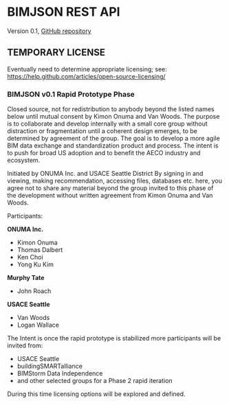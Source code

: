 # BIMJSON REST API

Version 0.1, [GitHub repository](https://github.com/vdubya/BIMJSON)

## TEMPORARY LICENSE

Eventually need to determine appropriate licensing; see: https://help.github.com/articles/open-source-licensing/

### BIMJSON v0.1 Rapid Prototype Phase

Closed source, not for redistribution to anybody beyond the listed names below until mutual consent by Kimon Onuma and Van Woods.‎
The purpose is to collaborate and develop internally with a small core group without distraction or fragmentation until a coherent design emerges, to be determined by agreement of the group. The goal is to develop a more agile BIM data exchange and standardization product and process. The intent is to push for broad US adoption and to benefit the AECO industry and ecosystem.

Initiated by ONUMA Inc. and USACE Seattle District
By signing in and viewing, making recommendation, accessing files, databases etc. here, you agree not to share any material beyond the group invited to this phase of the development without written agreement from Kimon Onuma and Van Woods.

Participants:

**ONUMA Inc.**

- Kimon Onuma
- Thomas Dalbert
- Ken Choi
- Yong Ku Kim

**Murphy Tate**

- John Roach

**USACE Seattle** 

- Van Woods
- Logan Wallace

The Intent is once the rapid prototype is stabilized more participants will be invited from:

- USACE Seattle
- buildingSMARTalliance
- BIMStorm Data Independence
- and other selected groups for a Phase 2 rapid iteration

During this time licensing options will be explored and defined.